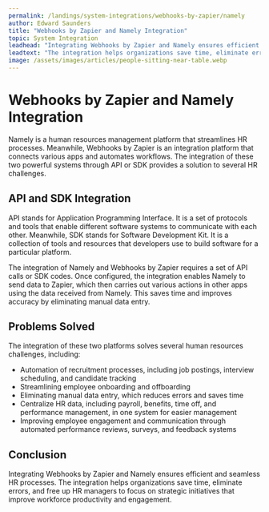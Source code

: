 ```yaml
---
permalink: /landings/system-integrations/webhooks-by-zapier/namely
author: Edward Saunders
title: "Webhooks by Zapier and Namely Integration"
topic: System Integration
leadhead: "Integrating Webhooks by Zapier and Namely ensures efficient and seamless HR processes"
leadtext: "The integration helps organizations save time, eliminate errors, and free up HR managers to focus on strategic initiatives that improve workforce productivity and engagement."
image: /assets/images/articles/people-sitting-near-table.webp
---
```

<div class="arttext">	<h1>Webhooks by Zapier and Namely Integration</h1>
	<p>Namely is a human resources management platform that streamlines HR processes. Meanwhile, Webhooks by Zapier is an integration platform that connects various apps and automates workflows. The integration of these two powerful systems through API or SDK provides a solution to several HR challenges.</p>
	<h2>API and SDK Integration</h2>
	<p>API stands for Application Programming Interface. It is a set of protocols and tools that enable different software systems to communicate with each other. Meanwhile, SDK stands for Software Development Kit. It is a collection of tools and resources that developers use to build software for a particular platform.</p>
	<p>The integration of Namely and Webhooks by Zapier requires a set of API calls or SDK codes. Once configured, the integration enables Namely to send data to Zapier, which then carries out various actions in other apps using the data received from Namely. This saves time and improves accuracy by eliminating manual data entry.</p>
	<h2>Problems Solved</h2>
	<p>The integration of these two platforms solves several human resources challenges, including:</p>
	<ul>
		<li>Automation of recruitment processes, including job postings, interview scheduling, and candidate tracking</li>
		<li>Streamlining employee onboarding and offboarding</li>
		<li>Eliminating manual data entry, which reduces errors and saves time</li>
		<li>Centralize HR data, including payroll, benefits, time off, and performance management, in one system for easier management</li>
		<li>Improving employee engagement and communication through automated performance reviews, surveys, and feedback systems</li>
	</ul>
	<h2>Conclusion</h2>
	<p>Integrating Webhooks by Zapier and Namely ensures efficient and seamless HR processes. The integration helps organizations save time, eliminate errors, and free up HR managers to focus on strategic initiatives that improve workforce productivity and engagement. </p>
</div>